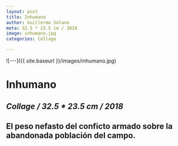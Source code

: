 ```yaml
---
layout: post
title: Inhumano
author: Guillermo Solano
meta: 32.5 * 23.5 cm / 2018
image: inhumano.jpg
categories: Collage

---
```


![---]({{ site.baseurl }}/images/inhumano.jpg)

# Inhumano
## _Collage / 32.5 * 23.5 cm / 2018_

## El peso nefasto del conficto armado sobre la abandonada población del campo.
